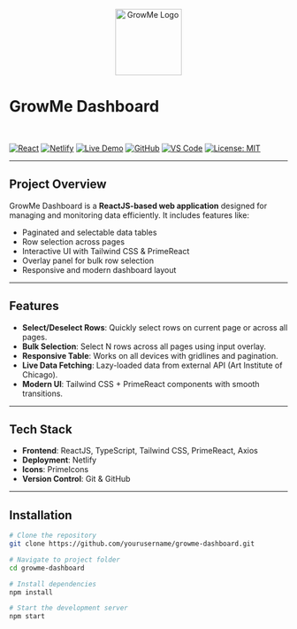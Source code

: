 <p align="center">
  <img src="logo.png" alt="GrowMe Logo" width="120" />
  <h1 align="centre" >GrowMe Dashboard</h1>
  <br />
  
  [![React](https://img.shields.io/badge/React-18.2.0-blue?logo=react&logoColor=white&style=for-the-badge&logoWidth=40)](https://reactjs.org/) 
  [![Netlify](https://img.shields.io/badge/Deploy-Netlify-green?logo=netlify&logoColor=white&style=for-the-badge&logoWidth=40)](https://app.netlify.com/) 
  [![Live Demo](https://img.shields.io/badge/Live-Demo-brightgreen?logo=google-chrome&logoColor=white&style=for-the-badge&logoWidth=40)](https://growme-dashboard.netlify.app/) 
  [![GitHub](https://img.shields.io/badge/GitHub-Repository-181717?logo=github&logoColor=white&style=for-the-badge&logoWidth=40)](https://github.com/yourusername/growme-dashboard) 
  [![VS Code](https://img.shields.io/badge/VS%20Code-Editor-0078d7?logo=visual-studio-code&logoColor=white&style=for-the-badge&logoWidth=40)](https://code.visualstudio.com/) 
  [![License: MIT](https://img.shields.io/badge/License-MIT-yellow.svg?style=for-the-badge)](https://opensource.org/licenses/MIT)
  
</p>


---

## Project Overview

GrowMe Dashboard is a **ReactJS-based web application** designed for managing and monitoring data efficiently. It includes features like:

- Paginated and selectable data tables
- Row selection across pages
- Interactive UI with Tailwind CSS & PrimeReact
- Overlay panel for bulk row selection
- Responsive and modern dashboard layout

---

## Features

- **Select/Deselect Rows**: Quickly select rows on current page or across all pages.
- **Bulk Selection**: Select N rows across all pages using input overlay.
- **Responsive Table**: Works on all devices with gridlines and pagination.
- **Live Data Fetching**: Lazy-loaded data from external API (Art Institute of Chicago).
- **Modern UI**: Tailwind CSS + PrimeReact components with smooth transitions.

---

## Tech Stack

- **Frontend**: ReactJS, TypeScript, Tailwind CSS, PrimeReact, Axios
- **Deployment**: Netlify
- **Icons**: PrimeIcons
- **Version Control**: Git & GitHub

---

## Installation

```bash
# Clone the repository
git clone https://github.com/yourusername/growme-dashboard.git

# Navigate to project folder
cd growme-dashboard

# Install dependencies
npm install

# Start the development server
npm start
